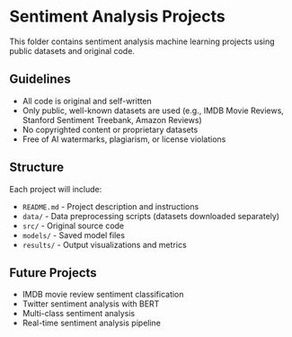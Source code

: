 # Sentiment Analysis Projects

This folder contains sentiment analysis machine learning projects using public datasets and original code.

## Guidelines
- All code is original and self-written
- Only public, well-known datasets are used (e.g., IMDB Movie Reviews, Stanford Sentiment Treebank, Amazon Reviews)
- No copyrighted content or proprietary datasets
- Free of AI watermarks, plagiarism, or license violations

## Structure
Each project will include:
- `README.md` - Project description and instructions
- `data/` - Data preprocessing scripts (datasets downloaded separately)
- `src/` - Original source code
- `models/` - Saved model files
- `results/` - Output visualizations and metrics

## Future Projects
- IMDB movie review sentiment classification
- Twitter sentiment analysis with BERT
- Multi-class sentiment analysis
- Real-time sentiment analysis pipeline
